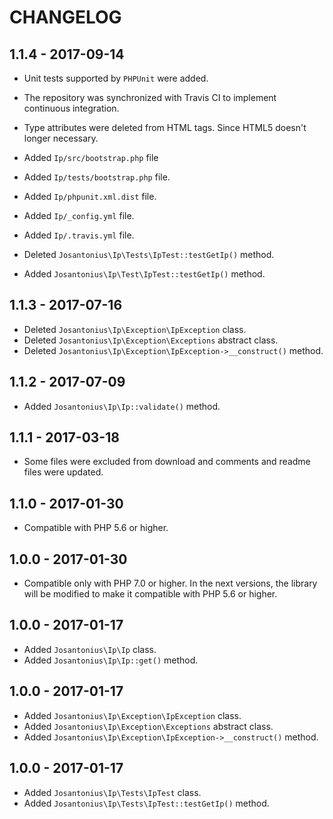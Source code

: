 # CHANGELOG

## 1.1.4 - 2017-09-14

* Unit tests supported by `PHPUnit` were added.

* The repository was synchronized with Travis CI to implement continuous integration.

* Type attributes were deleted from HTML tags. Since HTML5 doesn't longer necessary.
 
* Added `Ip/src/bootstrap.php` file

* Added `Ip/tests/bootstrap.php` file.

* Added `Ip/phpunit.xml.dist` file.
* Added `Ip/_config.yml` file.
* Added `Ip/.travis.yml` file.

* Deleted `Josantonius\Ip\Tests\IpTest::testGetIp()` method.

* Added `Josantonius\Ip\Test\IpTest::testGetIp()` method.

## 1.1.3 - 2017-07-16

* Deleted `Josantonius\Ip\Exception\IpException` class.
* Deleted `Josantonius\Ip\Exception\Exceptions` abstract class.
* Deleted `Josantonius\Ip\Exception\IpException->__construct()` method.

## 1.1.2 - 2017-07-09

* Added `Josantonius\Ip\Ip::validate()` method.

## 1.1.1 - 2017-03-18

* Some files were excluded from download and comments and readme files were updated.

## 1.1.0 - 2017-01-30

* Compatible with PHP 5.6 or higher.

## 1.0.0 - 2017-01-30

* Compatible only with PHP 7.0 or higher. In the next versions, the library will be modified to make it compatible with PHP 5.6 or higher.

## 1.0.0 - 2017-01-17

* Added `Josantonius\Ip\Ip` class.
* Added `Josantonius\Ip\Ip::get()` method.

## 1.0.0 - 2017-01-17

* Added `Josantonius\Ip\Exception\IpException` class.
* Added `Josantonius\Ip\Exception\Exceptions` abstract class.
* Added `Josantonius\Ip\Exception\IpException->__construct()` method.

## 1.0.0 - 2017-01-17

* Added `Josantonius\Ip\Tests\IpTest` class.
* Added `Josantonius\Ip\Tests\IpTest::testGetIp()` method.
